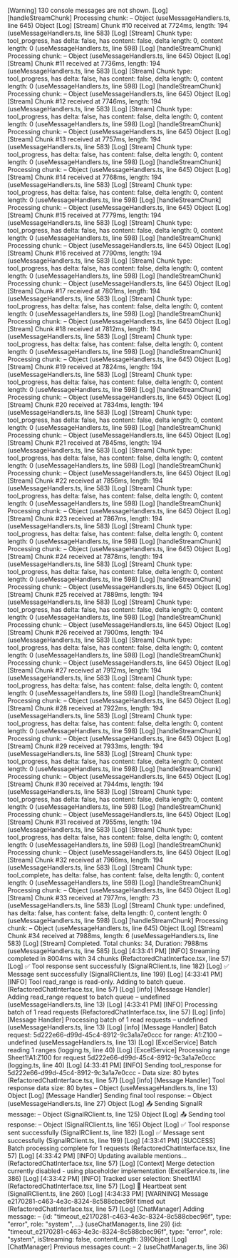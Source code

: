 [Warning] 130 console messages are not shown.
[Log] [handleStreamChunk] Processing chunk: – Object (useMessageHandlers.ts, line 645)
Object
[Log] [Stream] Chunk #10 received at 7724ms, length: 194 (useMessageHandlers.ts, line 583)
[Log] [Stream] Chunk type: tool_progress, has delta: false, has content: false, delta length: 0, content length: 0 (useMessageHandlers.ts, line 598)
[Log] [handleStreamChunk] Processing chunk: – Object (useMessageHandlers.ts, line 645)
Object
[Log] [Stream] Chunk #11 received at 7736ms, length: 194 (useMessageHandlers.ts, line 583)
[Log] [Stream] Chunk type: tool_progress, has delta: false, has content: false, delta length: 0, content length: 0 (useMessageHandlers.ts, line 598)
[Log] [handleStreamChunk] Processing chunk: – Object (useMessageHandlers.ts, line 645)
Object
[Log] [Stream] Chunk #12 received at 7746ms, length: 194 (useMessageHandlers.ts, line 583)
[Log] [Stream] Chunk type: tool_progress, has delta: false, has content: false, delta length: 0, content length: 0 (useMessageHandlers.ts, line 598)
[Log] [handleStreamChunk] Processing chunk: – Object (useMessageHandlers.ts, line 645)
Object
[Log] [Stream] Chunk #13 received at 7757ms, length: 194 (useMessageHandlers.ts, line 583)
[Log] [Stream] Chunk type: tool_progress, has delta: false, has content: false, delta length: 0, content length: 0 (useMessageHandlers.ts, line 598)
[Log] [handleStreamChunk] Processing chunk: – Object (useMessageHandlers.ts, line 645)
Object
[Log] [Stream] Chunk #14 received at 7768ms, length: 194 (useMessageHandlers.ts, line 583)
[Log] [Stream] Chunk type: tool_progress, has delta: false, has content: false, delta length: 0, content length: 0 (useMessageHandlers.ts, line 598)
[Log] [handleStreamChunk] Processing chunk: – Object (useMessageHandlers.ts, line 645)
Object
[Log] [Stream] Chunk #15 received at 7779ms, length: 194 (useMessageHandlers.ts, line 583)
[Log] [Stream] Chunk type: tool_progress, has delta: false, has content: false, delta length: 0, content length: 0 (useMessageHandlers.ts, line 598)
[Log] [handleStreamChunk] Processing chunk: – Object (useMessageHandlers.ts, line 645)
Object
[Log] [Stream] Chunk #16 received at 7790ms, length: 194 (useMessageHandlers.ts, line 583)
[Log] [Stream] Chunk type: tool_progress, has delta: false, has content: false, delta length: 0, content length: 0 (useMessageHandlers.ts, line 598)
[Log] [handleStreamChunk] Processing chunk: – Object (useMessageHandlers.ts, line 645)
Object
[Log] [Stream] Chunk #17 received at 7801ms, length: 194 (useMessageHandlers.ts, line 583)
[Log] [Stream] Chunk type: tool_progress, has delta: false, has content: false, delta length: 0, content length: 0 (useMessageHandlers.ts, line 598)
[Log] [handleStreamChunk] Processing chunk: – Object (useMessageHandlers.ts, line 645)
Object
[Log] [Stream] Chunk #18 received at 7812ms, length: 194 (useMessageHandlers.ts, line 583)
[Log] [Stream] Chunk type: tool_progress, has delta: false, has content: false, delta length: 0, content length: 0 (useMessageHandlers.ts, line 598)
[Log] [handleStreamChunk] Processing chunk: – Object (useMessageHandlers.ts, line 645)
Object
[Log] [Stream] Chunk #19 received at 7824ms, length: 194 (useMessageHandlers.ts, line 583)
[Log] [Stream] Chunk type: tool_progress, has delta: false, has content: false, delta length: 0, content length: 0 (useMessageHandlers.ts, line 598)
[Log] [handleStreamChunk] Processing chunk: – Object (useMessageHandlers.ts, line 645)
Object
[Log] [Stream] Chunk #20 received at 7834ms, length: 194 (useMessageHandlers.ts, line 583)
[Log] [Stream] Chunk type: tool_progress, has delta: false, has content: false, delta length: 0, content length: 0 (useMessageHandlers.ts, line 598)
[Log] [handleStreamChunk] Processing chunk: – Object (useMessageHandlers.ts, line 645)
Object
[Log] [Stream] Chunk #21 received at 7845ms, length: 194 (useMessageHandlers.ts, line 583)
[Log] [Stream] Chunk type: tool_progress, has delta: false, has content: false, delta length: 0, content length: 0 (useMessageHandlers.ts, line 598)
[Log] [handleStreamChunk] Processing chunk: – Object (useMessageHandlers.ts, line 645)
Object
[Log] [Stream] Chunk #22 received at 7856ms, length: 194 (useMessageHandlers.ts, line 583)
[Log] [Stream] Chunk type: tool_progress, has delta: false, has content: false, delta length: 0, content length: 0 (useMessageHandlers.ts, line 598)
[Log] [handleStreamChunk] Processing chunk: – Object (useMessageHandlers.ts, line 645)
Object
[Log] [Stream] Chunk #23 received at 7867ms, length: 194 (useMessageHandlers.ts, line 583)
[Log] [Stream] Chunk type: tool_progress, has delta: false, has content: false, delta length: 0, content length: 0 (useMessageHandlers.ts, line 598)
[Log] [handleStreamChunk] Processing chunk: – Object (useMessageHandlers.ts, line 645)
Object
[Log] [Stream] Chunk #24 received at 7878ms, length: 194 (useMessageHandlers.ts, line 583)
[Log] [Stream] Chunk type: tool_progress, has delta: false, has content: false, delta length: 0, content length: 0 (useMessageHandlers.ts, line 598)
[Log] [handleStreamChunk] Processing chunk: – Object (useMessageHandlers.ts, line 645)
Object
[Log] [Stream] Chunk #25 received at 7889ms, length: 194 (useMessageHandlers.ts, line 583)
[Log] [Stream] Chunk type: tool_progress, has delta: false, has content: false, delta length: 0, content length: 0 (useMessageHandlers.ts, line 598)
[Log] [handleStreamChunk] Processing chunk: – Object (useMessageHandlers.ts, line 645)
Object
[Log] [Stream] Chunk #26 received at 7900ms, length: 194 (useMessageHandlers.ts, line 583)
[Log] [Stream] Chunk type: tool_progress, has delta: false, has content: false, delta length: 0, content length: 0 (useMessageHandlers.ts, line 598)
[Log] [handleStreamChunk] Processing chunk: – Object (useMessageHandlers.ts, line 645)
Object
[Log] [Stream] Chunk #27 received at 7912ms, length: 194 (useMessageHandlers.ts, line 583)
[Log] [Stream] Chunk type: tool_progress, has delta: false, has content: false, delta length: 0, content length: 0 (useMessageHandlers.ts, line 598)
[Log] [handleStreamChunk] Processing chunk: – Object (useMessageHandlers.ts, line 645)
Object
[Log] [Stream] Chunk #28 received at 7922ms, length: 194 (useMessageHandlers.ts, line 583)
[Log] [Stream] Chunk type: tool_progress, has delta: false, has content: false, delta length: 0, content length: 0 (useMessageHandlers.ts, line 598)
[Log] [handleStreamChunk] Processing chunk: – Object (useMessageHandlers.ts, line 645)
Object
[Log] [Stream] Chunk #29 received at 7933ms, length: 194 (useMessageHandlers.ts, line 583)
[Log] [Stream] Chunk type: tool_progress, has delta: false, has content: false, delta length: 0, content length: 0 (useMessageHandlers.ts, line 598)
[Log] [handleStreamChunk] Processing chunk: – Object (useMessageHandlers.ts, line 645)
Object
[Log] [Stream] Chunk #30 received at 7944ms, length: 194 (useMessageHandlers.ts, line 583)
[Log] [Stream] Chunk type: tool_progress, has delta: false, has content: false, delta length: 0, content length: 0 (useMessageHandlers.ts, line 598)
[Log] [handleStreamChunk] Processing chunk: – Object (useMessageHandlers.ts, line 645)
Object
[Log] [Stream] Chunk #31 received at 7955ms, length: 194 (useMessageHandlers.ts, line 583)
[Log] [Stream] Chunk type: tool_progress, has delta: false, has content: false, delta length: 0, content length: 0 (useMessageHandlers.ts, line 598)
[Log] [handleStreamChunk] Processing chunk: – Object (useMessageHandlers.ts, line 645)
Object
[Log] [Stream] Chunk #32 received at 7966ms, length: 194 (useMessageHandlers.ts, line 583)
[Log] [Stream] Chunk type: tool_complete, has delta: false, has content: false, delta length: 0, content length: 0 (useMessageHandlers.ts, line 598)
[Log] [handleStreamChunk] Processing chunk: – Object (useMessageHandlers.ts, line 645)
Object
[Log] [Stream] Chunk #33 received at 7977ms, length: 73 (useMessageHandlers.ts, line 583)
[Log] [Stream] Chunk type: undefined, has delta: false, has content: false, delta length: 0, content length: 0 (useMessageHandlers.ts, line 598)
[Log] [handleStreamChunk] Processing chunk: – Object (useMessageHandlers.ts, line 645)
Object
[Log] [Stream] Chunk #34 received at 7988ms, length: 6 (useMessageHandlers.ts, line 583)
[Log] [Stream] Completed. Total chunks: 34, Duration: 7988ms (useMessageHandlers.ts, line 585)
[Log] [4:33:41 PM] [INFO] Streaming completed in 8004ms with 34 chunks (RefactoredChatInterface.tsx, line 57)
[Log] ✅ Tool response sent successfully (SignalRClient.ts, line 182)
[Log] ✅ Message sent successfully (SignalRClient.ts, line 199)
[Log] [4:33:41 PM] [INFO] Tool read_range is read-only. Adding to batch queue. (RefactoredChatInterface.tsx, line 57)
[Log] [info] [Message Handler] Adding read_range request to batch queue – undefined (useMessageHandlers.ts, line 13)
[Log] [4:33:41 PM] [INFO] Processing batch of 1 read requests (RefactoredChatInterface.tsx, line 57)
[Log] [info] [Message Handler] Processing batch of 1 read requests – undefined (useMessageHandlers.ts, line 13)
[Log] [info] [Message Handler] Batch request: 5d222e66-d99d-45c4-8912-9c3a1a7e0ccc for range: A1:Z100 – undefined (useMessageHandlers.ts, line 13)
[Log] [ExcelService] Batch reading 1 ranges (logging.ts, line 40)
[Log] [ExcelService] Processing range Sheet1!A1:Z100 for request 5d222e66-d99d-45c4-8912-9c3a1a7e0ccc (logging.ts, line 40)
[Log] [4:33:41 PM] [INFO] Sending tool_response for 5d222e66-d99d-45c4-8912-9c3a1a7e0ccc - Data size: 80 bytes (RefactoredChatInterface.tsx, line 57)
[Log] [info] [Message Handler] Tool response data size: 80 bytes – Object (useMessageHandlers.ts, line 13)
Object
[Log] [Message Handler] Sending final tool response: – Object (useMessageHandlers.ts, line 27)
Object
[Log] 📤 Sending SignalR message: – Object (SignalRClient.ts, line 125)
Object
[Log] 📤 Sending tool response: – Object (SignalRClient.ts, line 165)
Object
[Log] ✅ Tool response sent successfully (SignalRClient.ts, line 182)
[Log] ✅ Message sent successfully (SignalRClient.ts, line 199)
[Log] [4:33:41 PM] [SUCCESS] Batch processing complete for 1 requests (RefactoredChatInterface.tsx, line 57)
[Log] [4:33:42 PM] [INFO] Updating available mentions... (RefactoredChatInterface.tsx, line 57)
[Log] [Context] Merge detection currently disabled - using placeholder implementation (ExcelService.ts, line 386)
[Log] [4:33:42 PM] [INFO] Tracked user selection: Sheet1!A1 (RefactoredChatInterface.tsx, line 57)
[Log] 💓 Heartbeat sent (SignalRClient.ts, line 260)
[Log] [4:34:33 PM] [WARNING] Message e2170281-c463-4e3c-8324-8c588cbec96f timed out (RefactoredChatInterface.tsx, line 57)
[Log] [ChatManager] Adding message: – {id: "timeout_e2170281-c463-4e3c-8324-8c588cbec96f", type: "error", role: "system", …} (useChatManager.ts, line 29)
{id: "timeout_e2170281-c463-4e3c-8324-8c588cbec96f", type: "error", role: "system", isStreaming: false, contentLength: 39}Object
[Log] [ChatManager] Previous messages count: – 2 (useChatManager.ts, line 36)